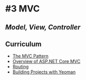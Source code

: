 # #3 MVC 
## _Model, View, Controller_

## Curriculum
* [The MVC Pattern](https://github.com/keacore/03_mvc/blob/master/Materials/MVC.pdf)
* [Overview of ASP.NET Core MVC](https://docs.microsoft.com/en-us/aspnet/core/mvc/overview)
* [Routing](https://docs.microsoft.com/en-us/aspnet/core/fundamentals/routing)
* [Building Projects with Yeoman](https://docs.microsoft.com/en-us/aspnet/core/client-side/yeoman?#building-projects-with-yeoman)
